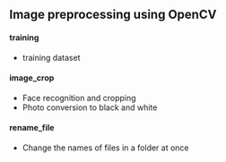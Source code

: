 
## Image preprocessing using OpenCV

#### training  
- training dataset

#### image_crop
- Face recognition and cropping  
- Photo conversion to black and white

#### rename_file  
- Change the names of files in a folder at once  

